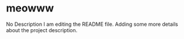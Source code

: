 # meowww
No Description
I am editing the README file. Adding some more details about the project description.
